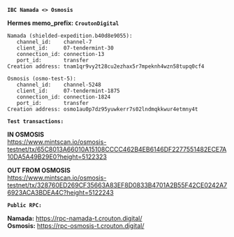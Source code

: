 **`IBC Namada <> Osmosis`**

**Hermes memo_prefix:** **`CroutonDigital`**
```
Namada (shielded-expedition.b40d8e9055):
   channel_id:    channel-7
   client_id:     07-tendermint-30
   connection_id: connection-13
   port_id:       transfer
Creation address: tnam1qr9vy2t28cu2ezhax5r7mpeknh4wzn58tupq0cf4
```
```
Osmosis (osmo-test-5): 
   channel_id:    channel-5248
   client_id:     07-tendermint-1875
   connection_id: connection-1824
   port_id:       transfer
Creation address: osmo1au0p7dz95yuwkerr7s02lndmqkkwur4etmny4t
```

**`Test transactions:`**

**IN OSMOSIS**   
https://www.mintscan.io/osmosis-testnet/tx/65C8013A66010A15108CCCC462B4EB6146DF2277551482ECE7A10DA5A49B29E0?height=5122323

**OUT FROM OSMOSIS**  
https://www.mintscan.io/osmosis-testnet/tx/328760ED269CF35663A83EF8D0833B4701A2B55F42CE0242A76923ACA3BDEA4C?height=5122243

**`Public RPC:`**

**Namada:** https://rpc-namada-t.crouton.digital/   
**Osmosis:** https://rpc-osmosis-t.crouton.digital/


